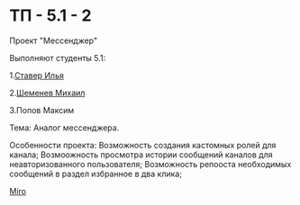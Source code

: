 # ТП - 5.1 - 2
Проект "Мессенджер"

Выполняют студенты 5.1:

1.[Ставер Илья](https://github.com/ilyastaver)

2.[Шеменев Михаил](https://github.com/TouristTokyo)

3.Попов Максим

Тема: Аналог мессенджера.

Особенности проекта:
Возможность создания кастомных ролей для канала;
Возмоожность просмотра истории сообщений каналов для неавторизованного пользователя;
Возможность репооста необходимых сообщений в раздел избранное в два клика;

[Miro](https://miro.com/app/board/uXjVPgHy0fg=/?share_link_id=897598389692)
